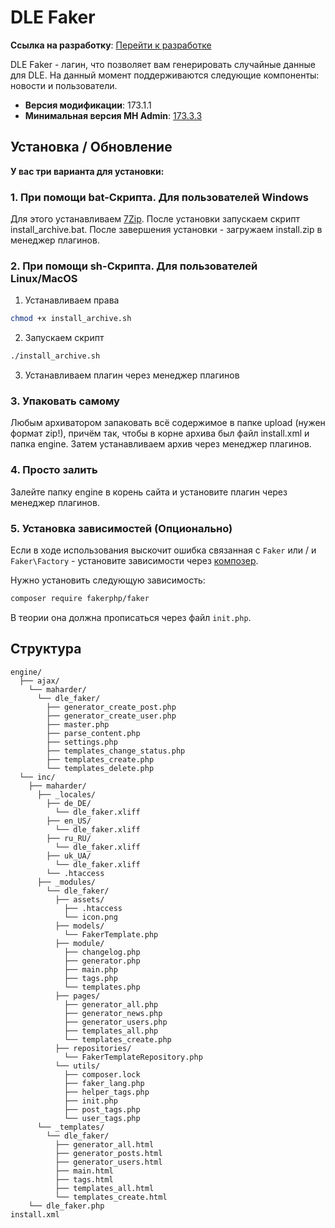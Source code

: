 # DLE Faker
**Ссылка на
разработку**: [<i class="fa-thin fa-paperclip"></i> Перейти к разработке](https://devcraft.club/downloads/dle-faker.29/)

DLE Faker - лагин, что позволяет вам генерировать случайные данные для DLE. На данный момент поддерживаются следующие компоненты: новости и пользователи.

* **Версия модификации**: <i class="fa-duotone fa-code-branch"></i> 173.1.1
* **Минимальная версия MH Admin**: [<i class="fa-duotone fa-code-branch"></i> 173.3.3](../mhadmin/install.md)

## **Установка / Обновление**

**У вас три варианта для установки:**

### 1. **При помощи bat-Скрипта. Для пользователей Windows**

Для этого устанавливаем [7Zip](https://www.7-zip.org/download.html).
После установки запускаем скрипт install_archive.bat.
После завершения установки - загружаем install.zip в менеджер плагинов.

### 2. **При помощи sh-Скрипта. Для пользователей Linux/MacOS**

1. Устанавливаем права
```bash
chmod +x install_archive.sh
```
2. Запускаем скрипт
```bash
./install_archive.sh
```
3. Устанавливаем плагин через менеджер плагинов

### 3. **Упаковать самому**

Любым архиватором запаковать всё содержимое в папке upload (нужен формат zip!), причём так, чтобы в корне архива был
файл install.xml и папка engine.
Затем устанавливаем архив через менеджер плагинов.

### 4. **Просто залить**

Залейте папку engine в корень сайта и установите плагин через менеджер плагинов.

### 5. **Установка зависимостей** (Опционально)

Если в ходе использования выскочит ошибка связанная с `Faker` или / и `Faker\Factory` - установите зависимости через [композер](../composer.md).

Нужно установить следующую зависимость:

```bash
composer require fakerphp/faker
```

В теории она должна прописаться через файл `init.php`.



## **Структура**


```
engine/
  ├── ajax/
    └── maharder/
      └── dle_faker/
        ├── generator_create_post.php
        ├── generator_create_user.php
        ├── master.php
        ├── parse_content.php
        ├── settings.php
        ├── templates_change_status.php
        ├── templates_create.php
        └── templates_delete.php
  └── inc/
    ├── maharder/
      ├── _locales/
        ├── de_DE/
          └── dle_faker.xliff
        ├── en_US/
          └── dle_faker.xliff
        ├── ru_RU/
          └── dle_faker.xliff
        ├── uk_UA/
          └── dle_faker.xliff
        └── .htaccess
      ├── _modules/
        └── dle_faker/
          ├── assets/
            ├── .htaccess
            └── icon.png
          ├── models/
            └── FakerTemplate.php
          ├── module/
            ├── changelog.php
            ├── generator.php
            ├── main.php
            ├── tags.php
            └── templates.php
          ├── pages/
            ├── generator_all.php
            ├── generator_news.php
            ├── generator_users.php
            ├── templates_all.php
            └── templates_create.php
          ├── repositories/
            └── FakerTemplateRepository.php
          └── utils/
            ├── composer.lock
            ├── faker_lang.php
            ├── helper_tags.php
            ├── init.php
            ├── post_tags.php
            └── user_tags.php
      └── _templates/
        └── dle_faker/
          ├── generator_all.html
          ├── generator_posts.html
          ├── generator_users.html
          ├── main.html
          ├── tags.html
          ├── templates_all.html
          └── templates_create.html
    └── dle_faker.php
install.xml

```